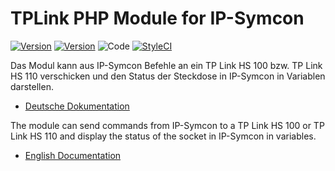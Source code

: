 TPLink PHP Module for IP-Symcon
===
[![Version](https://img.shields.io/badge/Symcon-PHPModule-red.svg)](https://www.symcon.de/service/dokumentation/entwicklerbereich/sdk-tools/sdk-php/)
[![Version](https://img.shields.io/badge/Symcon%20Version-%3E%205.1-green.svg)](https://www.symcon.de/service/dokumentation/installation/migration-v40-v41/)
![Code](https://img.shields.io/badge/Code-PHP-blue.svg)
[![StyleCI](https://github.styleci.io/repos/114809698/shield?branch=master)](https://github.styleci.io/repos/114809698)

Das Modul kann aus IP-Symcon Befehle an ein TP Link HS 100 bzw. TP Link HS 110 verschicken und den Status der Steckdose in IP-Symcon in Variablen darstellen.

 - [Deutsche Dokumentation](docs/de/README.md "Deutsche Dokumentation")

The module can send commands from IP-Symcon to a TP Link HS 100 or TP Link HS 110 and display the status of the socket in IP-Symcon in variables.
 
 - [English Documentation](docs/en/README.md "English documentation") 
